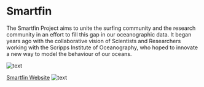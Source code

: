 # Smartfin

The Smartfin Project aims to unite the surfing community and the research community in an effort to fill this gap in our oceanographic data. It began years ago with the collaborative vision of Scientists and Researchers working with the Scripps Institute of Oceanography, who hoped to innovate a new way to model the behaviour of our oceans. 

![text](https://github.com/hwanggit/Smartfin/blob/master/Presentation_Screenshots/longboard-smartfin-logo_web1920x1335.jpg)

[Smartfin Website](https://smartfin.org)
![text](https://github.com/hwanggit/Smartfin/blob/master/Presentation_Screenshots/Screen%20Shot%202019-05-08%20at%202.01.41%20PM.png)


